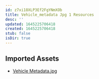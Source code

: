 ```yaml
---
id: z7xi18XLP3Ef2FgYNmXOb
title: Vehicle_metadata Jpg 1 Resources
desc: ''
updated: 1645225706418
created: 1645225706418
stub: false
isDir: true
---
```

## Imported Assets
- [Vehicle Metadata.jpg](/assets/vehicle-metadata-z2yWeafh2efg.jpg)
